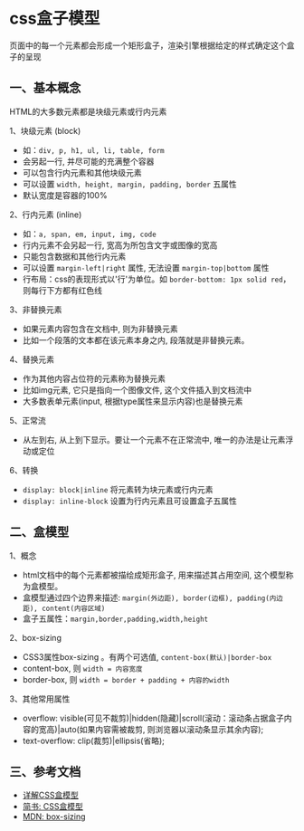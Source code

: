 <!-- 2017/7/10  -->

# css盒子模型

页面中的每一个元素都会形成一个矩形盒子，渲染引擎根据给定的样式确定这个盒子的呈现

## 一、基本概念

HTML的大多数元素都是块级元素或行内元素

1、块级元素 (block)

- 如：`div, p, h1, ul, li, table, form`
- 会另起一行, 并尽可能的充满整个容器
- 可以包含行内元素和其他块级元素
- 可以设置 `width, height, margin, padding, border` 五属性
- 默认宽度是容器的100%

2、行内元素 (inline)

- 如：`a, span, em, input, img, code`
- 行内元素不会另起一行, 宽高为所包含文字或图像的宽高
- 只能包含数据和其他行内元素
- 可以设置 `margin-left|right` 属性, 无法设置 `margin-top|bottom` 属性
- 行布局：css的表现形式以'行'为单位。如 `border-bottom: 1px solid red`，则每行下方都有红色线

3、非替换元素

- 如果元素内容包含在文档中, 则为非替换元素
- 比如一个段落的文本都在该元素本身之内, 段落就是非替换元素。

4、替换元素

- 作为其他内容占位符的元素称为替换元素
- 比如img元素, 它只是指向一个图像文件, 这个文件插入到文档流中
- 大多数表单元素(input, 根据type属性来显示内容)也是替换元素

5、正常流

- 从左到右, 从上到下显示。要让一个元素不在正常流中, 唯一的办法是让元素浮动或定位

6、转换

- `display: block|inline` 将元素转为块元素或行内元素
- `display: inline-block` 设置为行内元素且可设置盒子五属性

## 二、盒模型

1、概念

- html文档中的每个元素都被描绘成矩形盒子, 用来描述其占用空间, 这个模型称为盒模型。
- 盒模型通过四个边界来描述: `margin(外边距), border(边框), padding(内边距), content(内容区域)`
- 盒子五属性：`margin,border,padding,width,height`

2、box-sizing

- CSS3属性box-sizing 。有两个可选值, `content-box(默认)|border-box`
- content-box, 则 `width = 内容宽度`
- border-box, 则 `width = border + padding + 内容的width`

3、其他常用属性

- overflow: visible(可见不裁剪)|hidden(隐藏)|scroll(滚动：滚动条占据盒子内容的宽高)|auto(如果内容需被裁剪, 则浏览器以滚动条显示其余内容);
- text-overflow: clip(裁剪)|ellipsis(省略);

## 三、参考文档

- [详解CSS盒模型](http://web.jobbole.com/84092/)
- [简书: CSS盒模型](http://www.jianshu.com/p/1c191d7da08a)
- [MDN: box-sizing](https://developer.mozilla.org/zh-CN/docs/Web/CSS/box-sizing)
